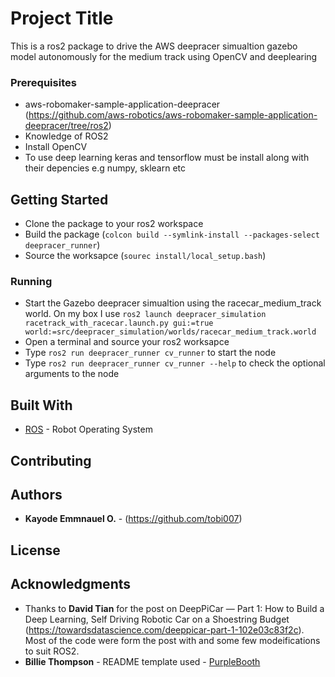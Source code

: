 # Project Title

This is a ros2 package to drive the AWS deepracer simualtion gazebo model autonomously for the medium track using OpenCV and deeplearing


### Prerequisites

  * aws-robomaker-sample-application-deepracer (https://github.com/aws-robotics/aws-robomaker-sample-application-deepracer/tree/ros2)
  * Knowledge of ROS2
  * Install OpenCV
  * To use deep learning keras and tensorflow must be install along with their depencies e.g numpy, 
sklearn etc

## Getting Started

 * Clone the package to your ros2 workspace
 * Build the package (```colcon build --symlink-install --packages-select deepracer_runner```)
 * Source the worksapce (```sourec install/local_setup.bash```)


### Running

  * Start the Gazebo deepracer simualtion using the racecar_medium_track world. On my box I use ```ros2 launch deepracer_simulation racetrack_with_racecar.launch.py gui:=true world:=src/deepracer_simulation/worlds/racecar_medium_track.world```
  * Open a terminal and source your ros2 worksapce
  * Type ```ros2 run deepracer_runner cv_runner``` to start the node
  * Type ```ros2 run deepracer_runner cv_runner --help``` to check the optional arguments to the node

## Built With

* [ROS](https://github.com/ros2/ros2) - Robot Operating System

## Contributing

## Authors

* **Kayode Emmnauel O.** - (https://github.com/tobi007)


## License

## Acknowledgments

* Thanks to **David Tian** for the post on DeepPiCar — Part 1: How to Build a Deep Learning, Self Driving Robotic Car on a Shoestring Budget (https://towardsdatascience.com/deeppicar-part-1-102e03c83f2c). Most of the code were form the post with and some few modeifications to suit ROS2.
* **Billie Thompson** - README template used - [PurpleBooth](https://github.com/PurpleBooth)


